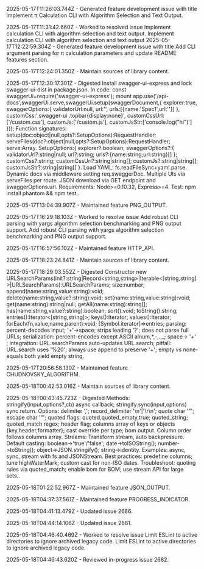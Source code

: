 2025-05-17T11:26:03.744Z - Generated feature development issue with title Implement π Calculation CLI with Algorithm Selection and Text Output.

2025-05-17T11:31:42.660Z - Worked to resolved issue Implement calculation CLI with algorithm selection and text output. Implement calculation CLI with algorithm selection and text output
2025-05-17T12:22:59.304Z - Generated feature development issue with title Add CLI argument parsing for π calculation parameters and update README features section.

2025-05-17T12:24:01.350Z - Maintain sources of library content.

2025-05-17T12:30:17.301Z - Digested Install swagger-ui-express and lock swagger-ui-dist in package.json. In code: const swaggerUi=require('swagger-ui-express'); mount app.use('/api-docs',swaggerUi.serve,swaggerUi.setup(swaggerDocument,{ explorer:true, swaggerOptions:{ validatorUrl:null, url:'<url>', urls:[{name:'Spec1',url:'<url1>'}] }, customCss:'.swagger-ui .topbar{display:none}', customCssUrl:['/custom.css'], customJs:['/custom.js'], customJsStr:['console.log("hi")'] })); Function signatures: setup(doc:object|null,opts?:SetupOptions):RequestHandler; serveFiles(doc?:object|null,opts?:SetupOptions):RequestHandler; serve:Array<Handler>. SetupOptions:{ explorer?:boolean; swaggerOptions?:{ validatorUrl?:string|null; url?:string; urls?:{name:string;url:string}[] }; customCss?:string; customCssUrl?:string|string[]; customJs?:string|string[]; customJsStr?:string|string[] }. Load YAML: fs.readFileSync+yaml.parse. Dynamic docs via middleware setting req.swaggerDoc. Multiple UIs via serveFiles per route. JSON download via GET endpoint and swaggerOptions.url. Requirements: Node>=0.10.32, Express>=4. Test: npm install phantom && npm test..

2025-05-17T13:04:39.907Z - Maintained feature PNG_OUTPUT.

2025-05-17T16:29:18.103Z - Worked to resolve issue Add robust CLI parsing with yargs algorithm selection benchmarking and PNG output support. Add robust CLI parsing with yargs algorithm selection benchmarking and PNG output support.

2025-05-17T16:57:56.102Z - Maintained feature HTTP_API.

2025-05-17T18:23:24.841Z - Maintain sources of library content.

2025-05-17T18:29:03.552Z - Digested Constructor new URLSearchParams(init?:string|Record<string,string>|Iterable<[string,string]>|URLSearchParams):URLSearchParams; size:number; append(name:string,value:string):void; delete(name:string,value?:string):void; set(name:string,value:string):void; get(name:string):string|null; getAll(name:string):string[]; has(name:string,value?:string):boolean; sort():void; toString():string; entries():Iterator<[string,string]>; keys():Iterator<string>; values():Iterator<string>; forEach(fn,value,name,parent):void; [Symbol.iterator]=>entries; parsing: percent-decodes input; '+'->space; strips leading '?'; does not parse full URLs; serialization: percent-encodes except ASCII alnum,*,-,.,_; space-> '+' ; integration: URL.searchParams auto-updates URL.search; pitfall: URL.search uses '%20'; always use append to preserve '+'; empty vs none-equals both yield empty string.

2025-05-17T20:56:58.130Z - Maintained feature CHUDNOVSKY_ALGORITHM.

2025-05-18T00:42:53.016Z - Maintain sources of library content.

2025-05-18T00:43:45.723Z - Digested Methods: stringify(input,options?,cb) async callback; stringify.sync(input,options) sync return. Options: delimiter ','; record_delimiter '\n'|'\r\n'; quote char '"'; escape char '"'; quoted flags: quoted,quoted_empty,true; quoted_string; quoted_match regex; header flag; columns array of keys or objects {key,header,formatter}; cast override per type; bom output. Column order follows columns array. Streams: Transform stream, auto backpressure. Default casting: boolean->'true'/'false'; date->toISOString(); number->toString(); object->JSON.stringify(); string->identity. Examples: async, sync, stream with fs and JSONStream. Best practices: predefine columns; tune highWaterMark; custom cast for non-ISO dates. Troubleshoot: quoting rules via quoted_match; enable bom for BOM; use stream API for large sets..

2025-05-18T01:22:52.967Z - Maintained feature JSON_OUTPUT.

2025-05-18T04:37:37.561Z - Maintained feature PROGRESS_INDICATOR.

2025-05-18T04:41:13.479Z - Updated issue 2686.

2025-05-18T04:44:14.106Z - Updated issue 2681.

2025-05-18T04:46:40.469Z - Worked to resolve issue Limit ESLint to active directories to ignore archived legacy code. Limit ESLint to active directories to ignore archived legacy code.

2025-05-18T04:46:43.620Z - Reviewed in-progress issue 2682.

